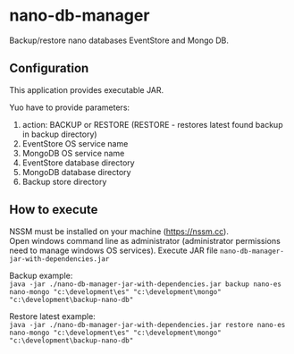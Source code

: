 # nano-db-manager
Backup/restore nano databases EventStore and Mongo DB.

## Configuration
This application provides executable JAR.  
  
Yuo have to provide parameters:
1. action: BACKUP or RESTORE (RESTORE - restores latest found backup in backup directory)
2. EventStore OS service name
3. MongoDB OS service name
4. EventStore database directory
5. MongoDB database directory
6. Backup store directory

## How to execute
NSSM must be installed on your machine (https://nssm.cc).  
Open windows command line as administrator (administrator permissions need to manage windows OS services). Execute JAR file `nano-db-manager-jar-with-dependencies.jar`  
 
Backup example:  
`java -jar ./nano-db-manager-jar-with-dependencies.jar backup nano-es nano-mongo "c:\development\es" "c:\development\mongo" "c:\development\backup-nano-db"`

Restore latest example:  
`java -jar ./nano-db-manager-jar-with-dependencies.jar restore nano-es nano-mongo "c:\development\es" "c:\development\mongo" "c:\development\backup-nano-db"`